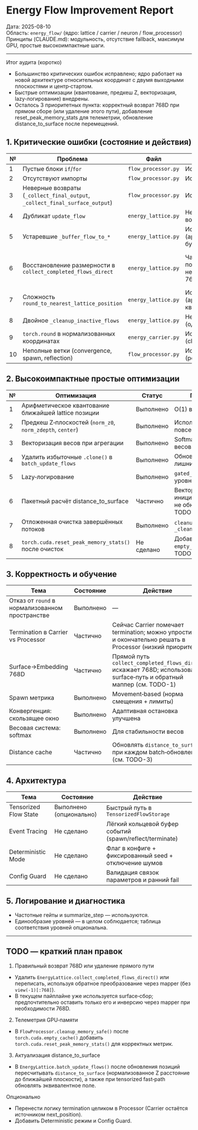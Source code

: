 # Energy Flow Improvement Report

Дата: 2025-08-10  
Область: `energy_flow/` (ядро: lattice / carrier / neuron / flow_processor)  
Принципы (CLAUDE.md): модульность, отсутствие fallback, максимум GPU, простые высокоимпактные шаги.

---

Итог аудита (коротко)
- Большинство критических ошибок исправлено; ядро работает на новой архитектуре относительных координат с двумя выходными плоскостями и центр‑стартом.
- Быстрые оптимизации (квантование, предкеш Z, векторизация, lazy‑логирование) внедрены.
- Осталось 3 приоритетных пункта: корректный возврат 768D при прямом сборе (или удаление этого пути), добавление reset_peak_memory_stats для телеметрии, обновление distance_to_surface после перемещений.

## 1. Критические ошибки (состояние и действия)

| № | Проблема | Файл | Статус | Действие |
| - | -------- | ---- | ------ | -------- |
| 1 | Пустые блоки `if`/`for` | `flow_processor.py` | Исправлено | — |
| 2 | Отсутствуют импорты | `flow_processor.py` | Исправлено | — |
| 3 | Неверные возвраты (`_collect_final_output`, `_collect_final_surface_output`) | `flow_processor.py` | Исправлено | — |
| 4 | Дубликат `update_flow` | `energy_lattice.py` | Не актуально (не воспроизводится) | — |
| 5 | Устаревшие `_buffer_flow_to_*` | `energy_lattice.py` | Исправлено (архитектура без буферов) | — |
| 6 | Восстановление размерности в `collect_completed_flows_direct` | `energy_lattice.py` | Частично: потенциальная некорректность 768D | Либо убрать метод, либо вернуть 768D через mapper.output_collector (см. TODO-1) |
| 7 | Сложность `round_to_nearest_lattice_position` | `energy_lattice.py` | Исправлено (арифметическое квантование) | — |
| 8 | Двойное `_cleanup_inactive_flows` | `energy_lattice.py` | Не актуально (одна версия) | — |
| 9 | `torch.round` в нормализованных координатах | `energy_carrier.py` | Исправлено (clamp, без round) | — |
| 10 | Неполные ветки (convergence, spawn, reflection) | `flow_processor.py` | Исправлено (реализованы) | — |

## 2. Высокоимпактные простые оптимизации

| № | Оптимизация | Статус | Примечание |
| - | ----------- | ------ | ---------- |
| 1 | Арифметическое квантование ближайшей lattice позиции | Выполнено | O(1) вместо поиска |
| 2 | Предкеш Z‑плоскостей (`norm_z0`, `norm_zdepth`, `center`) | Выполнено | Используется повсеместно |
| 3 | Векторизация весов при агрегации | Выполнено | Softmax‑нормализация весов |
| 4 | Удалить избыточные `.clone()` в `batch_update_flows` | Выполнено | Обновление без лишних копий |
| 5 | Lazy‑логирование | Выполнено | `gated_log` и проверка уровней |
| 6 | Пакетный расчёт distance_to_surface | Частично | Векторизация при инициализации; далее не обновляется (см. TODO-3) |
| 7 | Отложенная очистка завершённых потоков | Выполнено | `cleanup_memory_safe`, `_cleanup_inactive_flows` |
| 8 | `torch.cuda.reset_peak_memory_stats()` после очисток | Не сделано | Добавить после `empty_cache()` (см. TODO-2) |

## 3. Корректность и обучение

| Тема | Состояние | Действие |
| ---- | --------- | -------- |
| Отказ от `round` в нормализованном пространстве | Выполнено | — |
| Termination в Carrier vs Processor | Частично | Сейчас Carrier помечает termination; можно упростить и окончательно решать в Processor (низкий приоритет) |
| Surface→Embedding 768D | Частично | Прямой путь `collect_completed_flows_direct` искажает 768D; использовать surface‑путь и обратный маппер (см. TODO-1) |
| Spawn метрика | Выполнено | Movement‑based (норма смещения + лимиты) |
| Конвергенция: скользящее окно | Выполнено | Адаптивная остановка улучшена |
| Весовая система: softmax | Выполнено | Для стабильности весов |
| Distance cache | Частично | Обновлять `distance_to_surface` при каждом batch‑обновлении (см. TODO-3) |

## 4. Архитектура

| Тема | Состояние | Действие |
| ---- | --------- | -------- |
| Tensorized Flow State | Выполнено (опционально) | Быстрый путь в `TensorizedFlowStorage` |
| Event Tracing | Не сделано | Лёгкий кольцевой буфер событий (spawn/reflect/terminate) |
| Deterministic Mode | Не сделано | Флаг в конфиге + фиксированный seed + отключение шумов |
| Config Guard | Не сделано | Валидация связок параметров и ранний fail |

## 5. Логирование и диагностика
- Частотные гейты и summarize_step — используются.
- Единообразие уровней — в целом соблюдается; таблица соответствия уровней опциональна.

---

## TODO — краткий план правок
1) Правильный возврат 768D или удаление прямого пути
- Удалить `EnergyLattice.collect_completed_flows_direct()` или переписать, используя обратное преобразование через mapper (без `view(-1)[:768]`).
- В текущем пайплайне уже используется surface‑сбор; предпочтительно оставить только его и инверсию через mapper при необходимости 768D.

2) Телеметрия GPU‑памяти
- В `FlowProcessor.cleanup_memory_safe()` после `torch.cuda.empty_cache()` добавить `torch.cuda.reset_peak_memory_stats()` для корректных метрик.

3) Актуализация distance_to_surface
- В `EnergyLattice.batch_update_flows()` после обновления позиций пересчитывать `distance_to_surface` (нормализованное Z расстояние до ближайшей плоскости), а также при tensorized fast‑path обновлять эквивалентное поле.

Опционально
- Перенести логику termination целиком в Processor (Carrier остаётся источником next_position).
- Добавить Deterministic режим и Config Guard.
